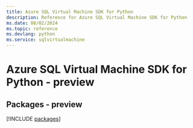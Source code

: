 ```yaml
---
title: Azure SQL Virtual Machine SDK for Python
description: Reference for Azure SQL Virtual Machine SDK for Python
ms.date: 08/02/2024
ms.topic: reference
ms.devlang: python
ms.service: sqlvirtualmachine
---
```

# Azure SQL Virtual Machine SDK for Python - preview
## Packages - preview
[!INCLUDE [packages](sql-virtual-machine-index.md)]